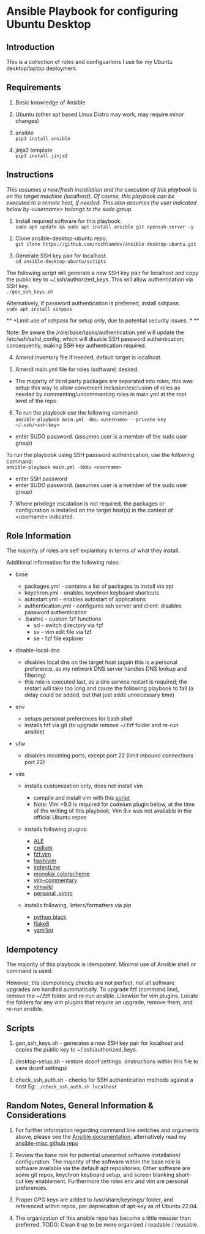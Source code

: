 # Ansible Playbook for configuring Ubuntu Desktop

## Introduction

This is a collection of roles and configuarions I use for my Ubuntu
desktop/laptop deployment.


## Requirements

1) Basic knowledge of Ansible

2) Ubuntu (other apt based Linux Distro may work, may require minor changes)

3) ansible\
`pip3 install ansible`

4) jinja2 template\
`pip3 install jinja2`


## Instructions

*This assumes a new/fresh installation and the execution of this playbook
is on the target machine (localhost).  Of course, this playbook can be executed
to a remote host, if needed.  This also assumes the user indicated
below by \<username\> belongs to the sudo group.*

1. Install required software for this playbook.\
`sudo apt update && sudo apt install ansible git openssh-server -y`

2. Clone ansible-desktop-ubuntu repo.\
`git clone https://github.com/richlamdev/ansible-desktop-ubuntu.git`

3. Generate SSH key pair for localhost.\
`cd ansible-desktop-ubuntu/scripts`

The following script will generate a new SSH key pair for localhost and copy
the public key to ~/.ssh/authorized_keys.  This will allow authentication
via SSH key.\
`./gen_ssh_keys.sh`

Alternatively, if password authentication is preferred, install sshpass.\
`sudo apt install sshpass`

** *Limit use of sshpass for setup only, due to potential security issues. * **

Note: Be aware the /role/base/tasks/authentication.yml will update the
/etc/ssh/sshd_config, which will disable SSH password authentication; consequently,
making SSH key authentication required.

4. Amend inventory file if needed, default target is localhost.

5. Amend main.yml file for roles (software) desired.

* The majority of third party packages are separated into roles, this was
setup this way to allow convenient inclusion/exclusion of roles as needed by
commenting/uncommenting roles in main.yml at the root level of the repo.

6. To run the playbook use the following command:\
`ansible-playbook main.yml -bKu <username> --private-key ~/.ssh/<ssh-key>`
  * enter SUDO password. (assumes user is a member of the sudo user group)

To run the playbook using SSH password authentication, use the following
command:\
`ansible-playbook main.yml -bkKu <username>`
  * enter SSH password
  * enter SUDO password. (assumes user is a member of the sudo user group)

7. Where privilege escalation is not required, the packages or configuration is
installed on the target host(s) in the context of \<username\> indicated.


## Role Information

The majority of roles are self explantory in terms of what they install.

Additional information for the following roles:

* base
  * packages.yml - contains a list of packages to install via apt
  * keychron.yml - enables keychron keyboard shortcuts
  * autostart.yml - enables autostart of applications
  * authentication.yml - configures ssh server and client.
                         disables password authentication
  * .bashrc - custom fzf functions
    * sd - switch directory via fzf
    * sv - vim edit file via fzf
    * se - fzf file explorer

* disable-local-dns
  * disables local dns on the target host
    (again this is a personal preference, as my network DNS server handles
    DNS lookup and filtering)
  * this role is executed last, as a dns service restart is required; the
    restart will take too long and cause the following playbook to fail
    (a delay could be added, but that just adds unnecessary time)

* env
  * setups personal preferences for bash shell
  * installs fzf via git (to upgrade remove ~/.fzf folder and re-run ansible)

* ufw
  * disables incoming ports, except port 22 (limit inbound connections port 22)

* vim
  * installs customization only, does not install vim
    * compile and install vim with this [script](https://github.com/richlamdev/vim-compile)
    * Note: Vim >9.0 is required for codeium plugin below, at the time of the
    writing of this playbook, Vim 9.x was not available in the official Ubuntu
    repos

  * installs following plugins:
    * [ALE](https://github.com/dense-analysis/ale)
    * [codium](https://github.com/Exafunction/codeium.vim)
    * [fzf.vim](https://github.com/junegunn/fzf.vim)
    * [hashivim](https://github.com/hashivim/vim-terraform)
    * [indentLine](https://github.com/Yggdroot/indentLine)
    * [monokai colorscheme](https://github.com/sickill/vim-monokai)
    * [vim-commentary](https://github.com/tpope/vim-commentary)
    * [vimwiki](https://github.com/vimwiki/vimwiki)
    * [personal .vimrc](https://github.com/richlamdev/ansible-desktop-ubuntu/blob/master/roles/vim/files/.vimrc)

  * installs following, linters/formatters via pip
    * [python black](https://github.com/psf/black)
    * [flake8](https://github.com/PyCQA/flake8)
    * [yamllint](https://github.com/adrienverge/yamllint)


## Idempotency

The majority of this playbook is idempotent.  Minimal use of Ansible shell or
command is used.

However, the idempotency checks are not perfect, not all software upgrades
are handled automatically.  To upgrade fzf (command line), remove the ~/.fzf
folder and re-run ansible.   Likewise for vim plugins.  Locate the folders for
any vim plugins that require an upgrade, remove them, and re-run ansible.


## Scripts

1. gen_ssh_keys.sh - generates a new SSH key pair for localhost and copies
the public key to ~/.ssh/authorized_keys.

2. desktop-setup.sh - restore dconf settings.  (instructions within this file
to save dconf settings)

3. check_ssh_auth.sh - checks for SSH authentication methods against a host
Eg: `./check_ssh_auth.sh localhost`


## Random Notes, General Information & Considerations

1. For further information regarding command line switches and arguments above,
please see the [Ansible documentation](https://docs.ansible.com/ansible/latest/cli/ansible-playbook.html),
alternatively read my [ansible-misc github repo](https://github.com/richlamdev/ansible-misc.git)

2. Review the base role for potential unwanted software installation/
configuration.  The majority of the software within the base role is software
available via the default apt repositories.  Other software are some git repos,
keychron keyboard setup, and screen blanking short-cut key enablement.
Furthermore the roles env and vim are personal preferences.

3. Proper GPG keys are added to /usr/share/keyrings/ folder, and referenced
within repos, per deprecation of apt-key as of Ubuntu 22.04.

4. The organization of this ansible repo has become a little messier than
preferred.  TODO: Clean it up to be more organized / readable / reusable.
